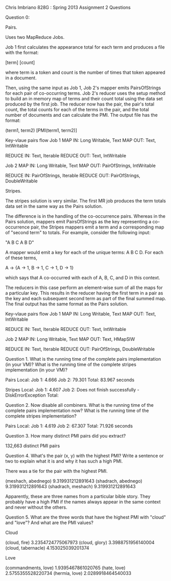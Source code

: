 Chris Imbriano
828G : Spring 2013
Assignment 2 Questions

Question 0:

Pairs.

Uses two MapReduce Jobs.

Job 1 first calculates the appearance total for each term and produces a file with the format:

[term] [count]

where term is a token and count is the number of times that token appeared in a document.

Then, using the same input as Job 1, Job 2's mapper emits PairsOfStrings for each pair of co-occurring terms. Job 2's reducer uses the setup method to build an in memory map of terms and their count total using the data set produced by the first job. The reducer now has the pair, the pair's total count, the total counts for each of the terms in the pair, and the total number of documents and can calculate the PMI. The output file has the format:

(term1, term2) [PMI(term1, term2)]


Key-vlaue pairs flow
Job 1
MAP IN:  Long Writable, Text
MAP OUT: Text, IntWritable

REDUCE IN:  Text, Iterable<IntWritable>
REDUCE OUT: Text, IntWritable

Job 2
MAP IN:  Long Writable, Text
MAP OUT: PairOfStrings, IntWritable

REDUCE IN: 	PairOfStrings, Iterable<IntWritable>
REDUCE OUT: PairOfStrings, DoubleWritable


Stripes.

The stripes solution is very similar. The first MR job produces the term totals data set in the same way as the Pairs solution. 

The difference is in the handling of the co-occurrence pairs.  Whereas in the Pairs solution, mappers emit PairsOfStrings as the key representing a co-occurrence pair, the Stripes mappers emit a term and a corresponding map of "second term" to totals.  For example, consider the following input:

"A B C A B D"

A mapper would emit a key for each of the unique terms: A B C D.  For each of these terms,

A -> {A -> 1, B -> 1, C -> 1, D -> 1}

which says that A co-occurred with each of A, B, C, and D in this context.

The reducers in this case perform an element-wise sum of all the maps for a particular key.  This results in the reducer having the first term in a pair as the key and each subsequent second term as part of the final summed map.  The final output has the same format as the Pairs solution.


Key-vlaue pairs flow
Job 1
MAP IN:  Long Writable, Text
MAP OUT: Text, IntWritable

REDUCE IN:  Text, Iterable<IntWritable>
REDUCE OUT: Text, IntWritable

Job 2
MAP IN:  Long Writable, Text
MAP OUT: Text, HMapSIW

REDUCE IN: 	Text, Iterable<HMapSIW>
REDUCE OUT: PairOfStrings, DoubleWritable



Question 1. What is the running time of the complete pairs implementation (in your VM)? What is the running time of the complete stripes implementation (in your VM)?

Pairs Local:
	Job 1: 4.666 
	Job 2: 79.301
	Total: 83.967 seconds

Stripes Local:
	Job 1: 4.607
	Job 2: Does not finish successfully - DiskErrorException
	Total: 


Question 2. Now disable all combiners. What is the running time of the complete pairs implementation now? What is the running time of the complete stripes implementation?

Pairs Local:
	Job 1: 4.619 
	Job 2: 67.307
	Total: 71.926 seconds




Question 3. How many distinct PMI pairs did you extract?

132,663 distinct PMI pairs



Question 4. What's the pair (x, y) with the highest PMI? Write a sentence or two to explain what it is and why it has such a high PMI.

There was a tie for the pair with the highest PMI.

(meshach, abednego)		9.319931212891643
(shadrach, abednego)	9.319931212891643
(shadrach, meshach)		9.319931212891643

Apparently, these are three names from a particular bible story. They probably have a high PMI if the names always appear in the same context and never without the others.  



Question 5. What are the three words that have the highest PMI with "cloud" and "love"? And what are the PMI values?

Cloud

(cloud, fire)	3.2354724775067973
(cloud, glory)	3.3988751956140004
(cloud, tabernacle)	4.153025039201374

Love

(commandments, love)	1.9395467861020765
(hate, love)	2.5755355528220734
(hermia, love)	2.0289918464540033
